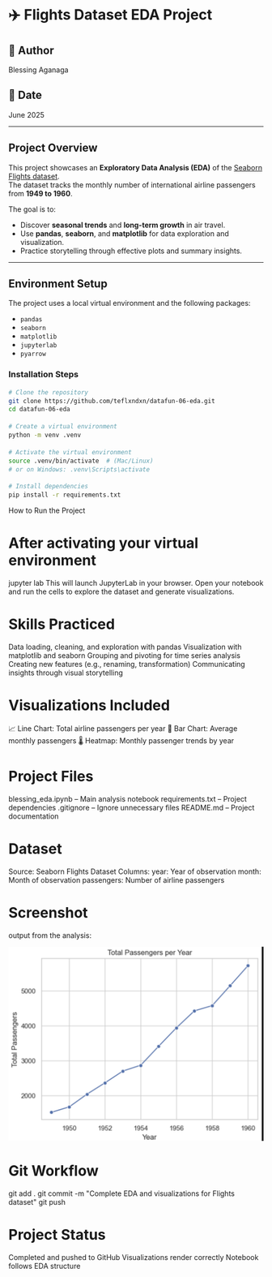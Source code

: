 # ✈️ Flights Dataset EDA Project

## 👤 Author
Blessing Aganaga

## 📅 Date
June 2025

---

## Project Overview

This project showcases an **Exploratory Data Analysis (EDA)** of the [Seaborn Flights dataset](https://github.com/mwaskom/seaborn-data/blob/master/flights.csv).  
The dataset tracks the monthly number of international airline passengers from **1949 to 1960**.

The goal is to:
- Discover **seasonal trends** and **long-term growth** in air travel.
- Use **pandas**, **seaborn**, and **matplotlib** for data exploration and visualization.
- Practice storytelling through effective plots and summary insights.

---

## Environment Setup

The project uses a local virtual environment and the following packages:

- `pandas`
- `seaborn`
- `matplotlib`
- `jupyterlab`
- `pyarrow`

### Installation Steps

```bash
# Clone the repository
git clone https://github.com/teflxndxn/datafun-06-eda.git
cd datafun-06-eda

# Create a virtual environment
python -m venv .venv

# Activate the virtual environment
source .venv/bin/activate  # (Mac/Linux)
# or on Windows: .venv\Scripts\activate

# Install dependencies
pip install -r requirements.txt
```
 How to Run the Project
 # After activating your virtual environment
jupyter lab
This will launch JupyterLab in your browser.
Open your notebook and run the cells to explore the dataset and generate visualizations.

 # Skills Practiced

Data loading, cleaning, and exploration with pandas
Visualization with matplotlib and seaborn
Grouping and pivoting for time series analysis
Creating new features (e.g., renaming, transformation)
Communicating insights through visual storytelling

 # Visualizations Included

📈 Line Chart: Total airline passengers per year
📅 Bar Chart: Average monthly passengers
🌡️ Heatmap: Monthly passenger trends by year


 # Project Files

blessing_eda.ipynb – Main analysis notebook
requirements.txt – Project dependencies
.gitignore – Ignore unnecessary files
README.md – Project documentation


 # Dataset

Source: Seaborn Flights Dataset
Columns:
year: Year of observation
month: Month of observation
passengers: Number of airline passengers


 # Screenshot

 output from the analysis:

![EDA Screenshot](images/tpy.png)



 # Git Workflow
git add .
git commit -m "Complete EDA and visualizations for Flights dataset"
git push


 # Project Status

Completed and pushed to GitHub
Visualizations render correctly
Notebook follows EDA structure